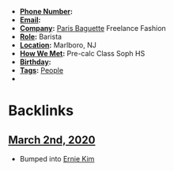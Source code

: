 - **[Phone Number](<Phone Number.md>):** 
- **[Email](<Email.md>):** 
- **[Company](<Company.md>):** [Paris Baguette](<Paris Baguette.md>) Freelance Fashion
- **[Role](<Role.md>):** Barista 
- **[Location](<Location.md>):** Marlboro, NJ
- **[How We Met](<How We Met.md>):** Pre-calc Class Soph HS
- **[Birthday](<Birthday.md>):** 
- **[Tags](<Tags.md>):** [People](<People.md>)
- 

# Backlinks
## [March 2nd, 2020](<March 2nd, 2020.md>)
- Bumped into [Ernie Kim](<Ernie Kim.md>)

